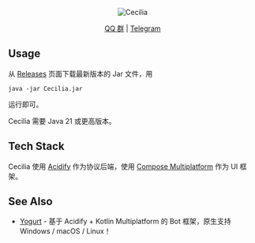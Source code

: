 <div align="center">

![Cecilia](https://socialify.git.ci/Wesley-Young/Cecilia/image?description=1&font=Bitter&forks=1&issues=1&logo=https%3A%2F%2Favatars.githubusercontent.com%2Fu%2F25684570%3Fv%3D4&name=1&pattern=Plus&pulls=1&stargazers=1&theme=Light)

[QQ 群](https://qm.qq.com/q/C04kPQzayk) | [Telegram](https://t.me/WeavingStar)

</div>

## Usage

从 [Releases](https://github.com/Wesley-Young/Cecilia/releases/) 页面下载最新版本的 Jar 文件，用
```
java -jar Cecilia.jar
```
运行即可。

Cecilia 需要 Java 21 或更高版本。

## Tech Stack

Cecilia 使用 [Acidify](https://github.com/LagrangeDev/acidify/) 作为协议后端，使用 [Compose Multiplatform](https://www.jetbrains.com/compose-multiplatform/) 作为 UI 框架。

## See Also

- [Yogurt](https://github.com/LagrangeDev/acidify/tree/main/yogurt/) - 基于 Acidify + Kotlin Multiplatform 的 Bot 框架，原生支持 Windows / macOS / Linux！